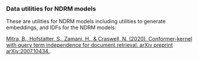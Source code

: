 ### Data utilities for NDRM models

These are utilities for NDRM models including utilities to generate embeddings, and IDFs for
the NDRM models:

[Mitra, B., Hofstatter, S., Zamani, H., & Craswell, N. (2020). Conformer-kernel with query term independence for document retrieval. 
arXiv preprint arXiv:2007.10434.](https://github.com/bmitra-msft/TREC-Deep-Learning-Quick-Start).
